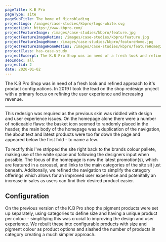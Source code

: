 ```yaml
---
pageTitle: K.B Pro
pageType: site
pageSubTitle: The home of Microblading
projectLogo: /images/case-studies/kbpro/logo-white.svg
projectLink: https://www.kbpro.com/
projectFeatureImage: /images/case-studies/kbpro/feature.jpg
projectFeatureImageRetina: /images/case-studies/kbpro/feature.jpg
projectFeatureImageHome: /images/case-studies/kbpro/featureHome.jpg
projectFeatureImageHomeRetina: /images/case-studies/kbpro/featureHome@2x.jpg
projectClass: has-case-study
projectExcerpt: The K.B Pro Shop was in need of a fresh look and refined approach to it's product configurations. In 2019 I took the lead on the shop redesign project with a primary focus on refining the user experience and increasing revenue.
seoIndex: all
projectid: 2
date: 2020-01-02
---
```


The K.B Pro Shop was in need of a fresh look and refined approach to it's product configurations. In 2019 I took the lead on the shop redesign project with a primary focus on refining the user experience and increasing revenue.

---

This redesign was required as the previous skin was riddled with design and user experience issues. On the homepage alone there were a number of noticeable flaws: the basket icon seemed to randomly placed in the header, the main body of the homepage was a duplication of the navigation, the about text and latest products were too far down the page and appeared below the first fold - to name a few.

To rectify this I've stripped the site right back to the brands colour pallete, making use of the white space and following the designers input when possible. The focus of the homepage is now the latest promotion(s), which are featured in a carousel, and links to the main categories of the site sit just beneath. Additonally, we refined the navigation to simplify the category offerings which allows for an improved user experience and potenitally an increase in sales as users can find their desired product easier.

## Configuration

On the previous version of the K.B Pro shop the pigment products were set up separately, using categories to define size and having a unique product per colour - simplifying this was crucial to improving the design and user experience. We rebuilt these into configurable products with size and pigment colour as product options and slashed the number of products in category creating a much simpler approach.
